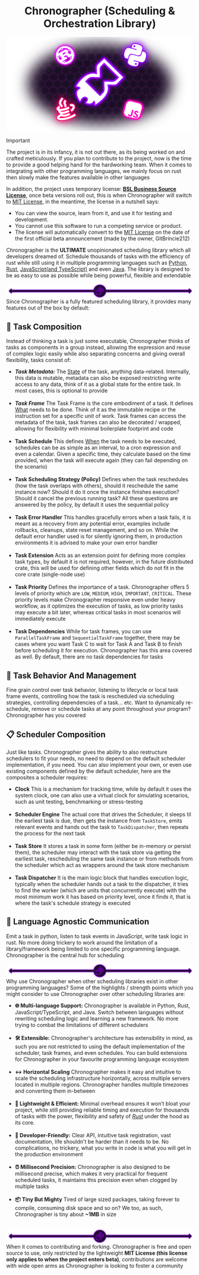 <h1 align="center">Chronographer (Scheduling & Orchestration Library)</h1>
<img src="./assets/Chronographer Banner.png" alt="Chronographer Banner" />

> [!IMPORTANT]  
> The project is in its infancy, it is not out there, as its being worked on and crafted meticulously. If you plan to
> contribute to the project, now is the time to provide a good helping hand for the hardworking team. When it comes to
integrating with other programming languages, we mainly focus on rust then slowly make the features available in other 
languages
> 
> In addition, the project uses temporary license: **[BSL Business Source License](LICENSE)**, once beta versions roll out, 
this is when Chronographer will switch to [MIT License](https://opensource.org/license/mit), in the meantime, 
the license in a nutshell says:
> - You can view the source, learn from it, and use it for testing and development.
> - You cannot use this software to run a competing service or product.
> - The license will automatically convert to the [MIT License](https://opensource.org/license/mit) on 
> the date of the first official beta announcement (made by the owner, GitBrincie212)

Chronographer is the **ULTIMATE** unopinionated scheduling library which all developers dreamed of.
Schedule thousands of tasks with the efficiency of rust while still using it in multiple programming languages
such as <u>Python</u>, <u>Rust</u>, <u>JavaScript(and TypeScript)</u> and even <u>Java</u>. The library is designed to be
as easy to use as possible while being powerful, flexible and extendable

<img align="center" src="assets/Chronographer Divider.png" />
Since Chronographer is a fully featured scheduling library, it provides many features out of the box by default:

## 🧩 Task Composition
Instead of thinking a task is just some executable, Chronographer thinks of tasks as components in a group instead, allowing 
the expression and reuse of complex logic easily while also separating concerns and giving overall flexibility, tasks 
consist of:
  - ***Task Metadata:*** The <ins>State</ins> of the task, anything data-related. Internally, this data is mutable, metadata
  can also be exposed restricting write access to any data, think of it as a global state for the entire task. In most
  cases, this is optional to provide
  <br /> <br />
  - ***Task Frame*** The Task Frame is the core embodiment of a task. It defines <ins>What</ins> needs to be done. Think of it 
  as the immutable recipe or the instruction set for a specific unit of work. Task frames can access the metadata of the
  task, task frames can also be decorated / wrapped, allowing for flexibility with minimal boilerplate footprint and code
  <br /> <br />
  - **Task Schedule** This defines <ins>When</ins> the task needs to be executed, schedules can be as simple as an
  interval, to a cron expression and even a calendar. Given a specific time, they calculate based on the time provided, when
  the task will execute again (they can fail depending on the scenario)
  <br /> <br />
  - **Task Scheduling Strategy (Policy)** Defines when the task reschedules (how the task overlaps with others), 
  should it reschedule the same instance now? Should it do it once the instance finishes execution? Should it cancel
  the previous running task? All these questions are answered by the policy, by default it uses the sequential policy
  <br /> <br />
  - **Task Error Handler** This handles gracefully errors when a task fails, it is meant as a recovery from any potential 
  error, examples include rollbacks, cleanups, state reset management, and so on. While the default error handler used is
  for silently ignoring them, in production environments it is advised to make your own error handler
  <br /> <br />
  - **Task Extension** Acts as an extension point for defining more complex task types, by default it is not required,
   however, in the future distributed crate, this will be used for defining other fields which do not fit in the core
  crate (single-node use)
  <br /> <br />
  - **Task Priority** Defines the importance of a task. Chronographer offers 5 levels of priority which are
  ``LOW``, ``MEDIUM``, ``HIGH``, ``IMPORTANT``, ``CRITICAL``. These priority levels make Chronographer responsive even under
  heavy workflow, as it optimizes the execution of tasks, as low priority tasks may execute a bit later, whereas critical
  tasks in most scenarios will immediately execute
  <br /> <br />
  - **Task Dependencies** While for task frames, you can use ``ParallelTaskFrame`` and ``SequentialTaskFrame`` together,
  there may be cases where you want Task C to wait for Task A and Task B to finish before scheduling it for execution.
    Chronographer has this area covered as well. By default, there are no task dependencies for tasks
  
## 🔄 Task Behavior And Management
Fine grain control over task behavior, listening to lifecycle or local task frame events, controlling how the task
is rescheduled via scheduling strategies, controlling dependencies of a task... etc. Want to dynamically re-schedule, 
remove or schedule tasks at any point throughout your program? Chronographer has you covered

## 📋 Scheduler Composition
Just like tasks. Chronographer gives the ability to also restructure schedulers to fit your needs, no need to depend
on the default scheduler implementation, if you need. You can also implement your own, or even use existing components
defined by the default scheduler, here are the composites a scheduler requires:
- **Clock** This is a mechanism for tracking time, while by default it uses the system clock, one can also use a virtual
clock for simulating scenarios, such as unit testing, benchmarking or stress-testing
<br /> <br />
- **Scheduler Engine** The actual core that drives the Scheduler, it sleeps til the earliest task is due, then
gets the instance from ``TaskStore``, emits relevant events and hands out the task to ``TaskDispatcher``, then repeats
the process for the next task
<br /> <br />
- **Task Store** It stores a task in some form (either be in-memory or persist them), the scheduler may interact with
the task store via getting the earliest task, rescheduling the same task instance or from methods from the scheduler which 
act as wrappers around the task store mechanism
<br /> <br />
- **Task Dispatcher** It is the main logic block that handles execution logic, typically when the scheduler hands out a
task to the dispatcher, it tries to find the worker (which are units that concurrently execute) with the most minimum work 
it has based on priority level, once it finds it, that is where the task's schedule strategy is executed

## 📡 Language Agnostic Communication
Emit a task in python, listen to task events in JavaScript, write task logic in rust. No more doing trickery to
work around the limitation of a library/framework being limited to one specific programming language. Chronographer is
the central hub for scheduling

<img align="center" src="assets/Chronographer Divider.png" />
Why use Chronographer when other scheduling libraries exist in other programming languages? Some of the highlights / strength points
which you might consider to use Chronographer over other scheduling libraries are:

- **🌐 Multi-language Support:** Chronographer is available in Python, Rust, JavaScript/TypeScript, and Java. 
Switch between languages without rewriting scheduling logic and learning a new framework. No more trying to combat the limitations of different 
schedulers
<br /> <br />
- **🛠️ Extensible:** Chronographer's architecture has extensibility in mind, as such you are not restricted to using the
default implementation of the scheduler, task frames, and even schedules. You can build extensions 
for Chronographer in your favourite programming language ecosystem
<br /> <br />
- **↔️ Horizontal Scaling** Chronographer makes it easy and intuitive to scale the scheduling infrastructure horizontally,
across multiple servers located in multiple regions. Chronographer handles multiple timezones and converting them in-between
<br /> <br />
- **🚀 Lightweight & Efficient:** Minimal overhead ensures it won’t bloat your project, while still providing reliable 
timing and execution for thousands of tasks with the power, flexibility and safety of <u>_Rust_</u> under the hood as
its core.
<br /> <br />
- **🔧 Developer-Friendly:** Clear API, intuitive task registration, vast documentation, life shouldn't be harder than
it needs to be. No complications, no trickery, what you write in code is what you will get in the production environment
<br /><br />
- **⏰ Millisecond Precision:** Chronographer is also designed to be millisecond precise, which makes it very practical for
frequent scheduled tasks, it maintains this precision even when clogged by multiple tasks
<br /> <br />
- **📦 Tiny But Mighty** Tired of large sized packages, taking forever to compile, consuming disk space and so on? We too,
as such, Chronographer is tiny about **~1MB** in size
<br /> <br />
<img align="center" src="assets/Chronographer Divider.png" />
When it comes to contributing and forking. Chronographer is free and open source to use, only restricted by the lightweight
<strong>MIT License (this license only applies to when the project enters beta)</strong>, contributions
are welcome with wide open arms as Chronographer is looking to foster a community
